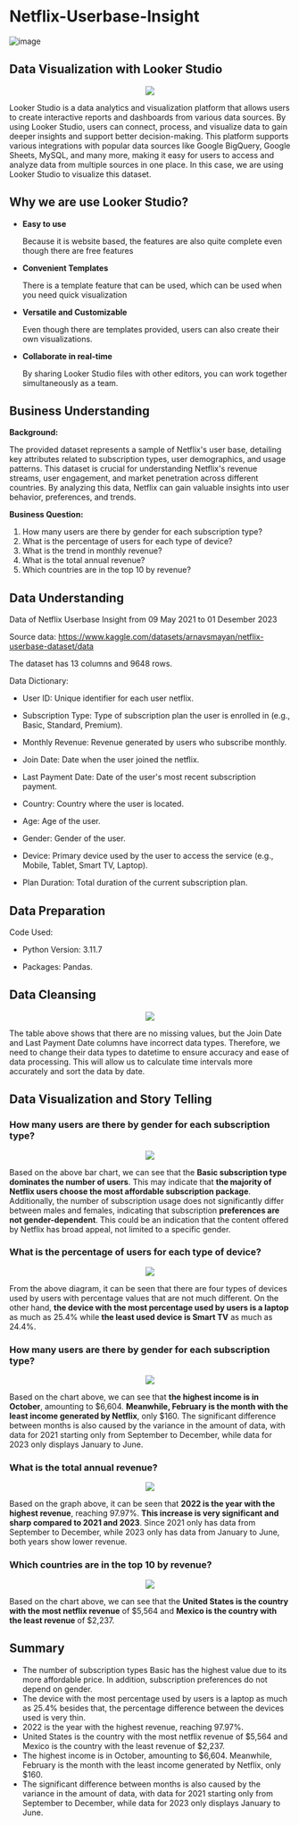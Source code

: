 # Netflix-Userbase-Insight

![image](https://github.com/Vanz92x/Netflix-Userbase-Insight/assets/165736197/02d77413-ca5d-4eb4-bd6f-b33966bcee28)

## Data Visualization with Looker Studio
<div align="center"><img src="https://github.com/Vanz92x/Netflix-Userbase-Insight/assets/165736197/9c5a2fc9-a9c4-4e91-83c1-b71b882b4cec" /></div>

Looker Studio is a data analytics and visualization platform that allows users to create interactive reports and dashboards from various data sources. By using Looker Studio, users can connect, process, and visualize data to gain deeper insights and support better decision-making. This platform supports various integrations with popular data sources like Google BigQuery, Google Sheets, MySQL, and many more, making it easy for users to access and analyze data from multiple sources in one place. In this case, we are using Looker Studio to visualize this dataset.

## Why we are use Looker Studio?
* **Easy to use**

  Because it is website based, the features are also quite complete even though there are free features
* **Convenient Templates**

  There is a template feature that can be used, which can be used when you need quick visualization
* **Versatile and Customizable**

  Even though there are templates provided, users can also create their own visualizations.
* **Collaborate in real-time**

  By sharing Looker Studio files with other editors, you can work together simultaneously as a team.

## Business Understanding

**Background:**

The provided dataset represents a sample of Netflix's user base, detailing key attributes related to subscription types, user demographics, and usage patterns. This dataset is crucial for understanding Netflix's revenue streams, user engagement, and market penetration across different countries. By analyzing this data, Netflix can gain valuable insights into user behavior, preferences, and trends.

**Business Question:**

1. How many users are there by gender for each subscription type?
2. What is the percentage of users for each type of device?
3. What is the trend in monthly revenue?
4. What is the total annual revenue?
5. Which countries are in the top 10 by revenue?

## Data Understanding

Data of Netflix Userbase Insight from 09 May 2021 to 01 Desember 2023

Source data: https://www.kaggle.com/datasets/arnavsmayan/netflix-userbase-dataset/data 

The dataset has 13 columns and 9648 rows.

Data Dictionary:

* User ID: Unique identifier for each user netflix.

* Subscription Type: Type of subscription plan the user is enrolled in (e.g., Basic, Standard, Premium).

* Monthly Revenue: Revenue generated by users who subscribe monthly.

* Join Date: Date when the user joined the netflix.

* Last Payment Date: Date of the user's most recent subscription payment.

* Country: Country where the user is located.

* Age: Age of the user.

* Gender: Gender of the user.

* Device: Primary device used by the user to access the service (e.g., Mobile, Tablet, Smart TV, Laptop).

* Plan Duration: Total duration of the current subscription plan.

## Data Preparation

Code Used:
* Python Version: 3.11.7

* Packages: Pandas.

## Data Cleansing

<div align="center"><img src="https://github.com/Vanz92x/Netflix-Userbase-Insight/assets/165736197/5f55a673-c56b-438a-86a9-6ee23f4448b1" /></div>

The table above shows that there are no missing values, but the Join Date and Last Payment Date columns have incorrect data types. Therefore, we need to change their data types to datetime to ensure accuracy and ease of data processing. This will allow us to calculate time intervals more accurately and sort the data by date.

## Data Visualization and Story Telling

### How many users are there by gender for each subscription type?

<div align="center"><img src="https://github.com/Vanz92x/Netflix-Userbase-Insight/assets/165736197/a0deabb9-a7cf-4dee-bded-ad8c63e5cad9" /></div>

Based on the above bar chart, we can see that the **Basic subscription type dominates the number of users**. This may indicate that **the majority of Netflix users choose the most affordable subscription package**. Additionally, the number of subscription usage does not significantly differ between males and females, indicating that subscription **preferences are not gender-dependent**. This could be an indication that the content offered by Netflix has broad appeal, not limited to a specific gender.


### What is the percentage of users for each type of device?

<div align="center"><img src="https://github.com/Vanz92x/Netflix-Userbase-Insight/assets/165736197/63616204-89c5-45b7-b876-41541902224c" /></div>

From the above diagram, it can be seen that there are four types of devices used by users with percentage values that are not much different. On the other hand, **the device with the most percentage used by users is a laptop** as much as 25.4% while **the least used device is Smart TV** as much as 24.4%.

### How many users are there by gender for each subscription type?

<div align="center"><img src="https://github.com/Vanz92x/Netflix-Userbase-Insight/assets/165736197/41889093-e3c5-4523-9814-bcc0ddbf8440" /></div>


Based on the chart above, we can see that **the highest income is in October**, amounting to $6,604. **Meanwhile, February is the month with the least income generated by Netflix**, only $160. The significant difference between months is also caused by the variance in the amount of data, with data for 2021 starting only from September to December, while data for 2023 only displays January to June.

### What is the total annual revenue?

<div align="center"><img src="https://github.com/Vanz92x/Netflix-Userbase-Insight/assets/165736197/19f47b17-07f5-42e6-b3e7-e2bbe28be14f" /></div>


Based on the graph above, it can be seen that **2022 is the year with the highest revenue**, reaching 97.97%. **This increase is very significant and sharp compared to 2021 and 2023**. Since 2021 only has data from September to December, while 2023 only has data from January to June, both years show lower revenue.

### Which countries are in the top 10 by revenue?

<div align="center"><img src="https://github.com/Vanz92x/Netflix-Userbase-Insight/assets/165736197/81d0bff5-0a0f-450f-87e7-491c56757c7f" /></div>


Based on the chart above, we can see that the **United States is the country with the most netflix revenue** of $5,564 and **Mexico is the country with the least revenue** of $2,237.


## Summary

* The number of subscription types Basic has the highest value due to its more affordable price. In addition, subscription preferences do not depend on gender.
* The device with the most percentage used by users is a laptop as much as 25.4% besides that, the percentage difference between the devices used is very thin.
* 2022 is the year with the highest revenue, reaching 97.97%.
* United States is the country with the most netflix revenue of $5,564 and Mexico is the country with the least revenue of $2,237.
* The highest income is in October, amounting to $6,604. Meanwhile, February is the month with the least income generated by Netflix, only $160.
* The significant difference between months is also caused by the variance in the amount of data, with data for 2021 starting only from September to December, while data for 2023 only displays January to June.
